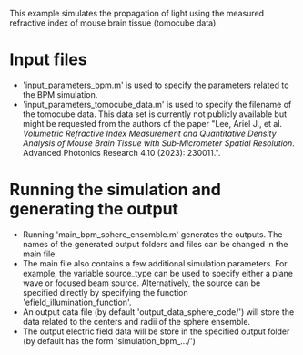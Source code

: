 This example simulates the propagation of light using the measured
refractive index of mouse brain tissue (tomocube data).

# Input files
 - 'input_parameters_bpm.m' is used to specify the parameters related to the BPM simulation. 
 - 'input_parameters_tomocube_data.m' is used to specify the filename of the tomocube data. This data set is currently not publicly available but might be requested from the authors of the paper "Lee, Ariel J., et al.  *Volumetric Refractive Index Measurement and Quantitative Density Analysis of Mouse Brain Tissue with Sub‐Micrometer Spatial Resolution*. Advanced Photonics Research 4.10 (2023): 230011.". 

# Running the simulation and generating the output
- Running 'main_bpm_sphere_ensemble.m' generates the outputs. The names of the generated output folders and files can be changed in the main file.
- The main file also contains a few additional simulation parameters.
  For example, the variable source_type can be used to specify either
  a plane wave or focused beam source.
  Alternatively, the source can be specified directly by specifying
  the function 'efield_illumination_function'.
- An output data file (by default 'output_data_sphere_code/') will store the data related to the centers and radii of the sphere ensemble.
- The output electric field data will be store in the specified output folder (by default has the form 'simulation_bpm_.../')
